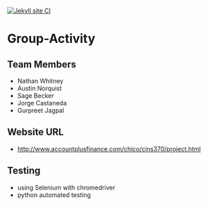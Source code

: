 [![Jekyll site CI](https://github.com/ChicoState/Group-Activity/actions/workflows/jekyll-docker.yml/badge.svg)](https://github.com/ChicoState/Group-Activity/actions/workflows/jekyll-docker.yml)

# Group-Activity

## Team Members

- Nathan Whitney
- Austin Norquist
- Sage Becker
- Jorge Castaneda
- Gurpreet Jagpal

## Website URL
- http://www.accountplusfinance.com/chico/cins370/project.html

## Testing
- using Selenium with chromedriver
- python automated testing
